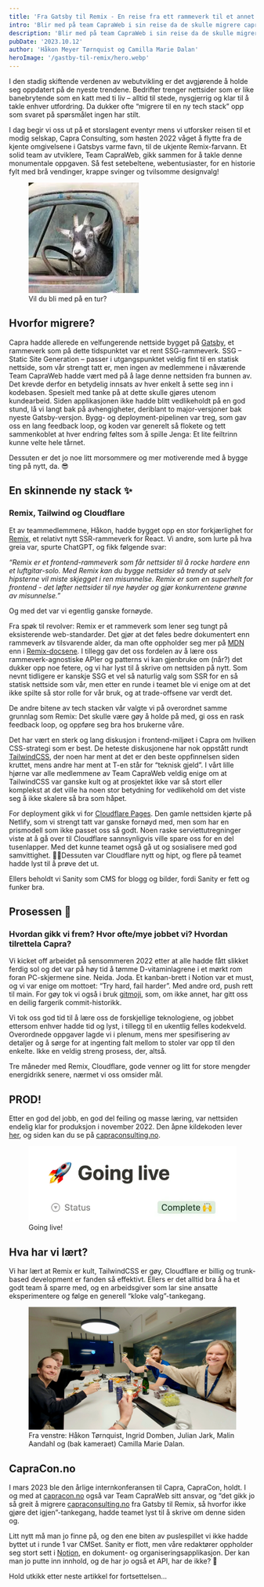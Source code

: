 ```yaml
---
title: 'Fra Gatsby til Remix - En reise fra ett rammeverk til et annet'
intro: 'Blir med på team CapraWeb i sin reise da de skulle migrere capraconsulting.no fra Gatsby til Remix.'
description: 'Blir med på team CapraWeb i sin reise da de skulle migrere capraconsulting.no fra Gatsby til Remix.'
pubDate: '2023.10.12'
author: 'Håkon Meyer Tørnquist og Camilla Marie Dalan'
heroImage: '/gastby-til-remix/hero.webp'
---
```


I den stadig skiftende verdenen av webutvikling er det avgjørende å holde seg oppdatert på de nyeste trendene. Bedrifter trenger nettsider som er like banebrytende som en katt med ti liv – alltid til stede, nysgjerrig og klar til å takle enhver utfordring. Da dukker ofte “migrere til en ny tech stack” opp som svaret på spørsmålet ingen har stilt.

I dag begir vi oss ut på et storslagent eventyr mens vi utforsker reisen til et modig selskap, Capra Consulting, som høsten 2022 våget å flytte fra de kjente omgivelsene i Gatsbys varme favn, til de ukjente Remix-farvann. Et solid team av utviklere, Team CapraWeb, gikk sammen for å takle denne monumentale oppgaven. Så fest setebeltene, webentusiaster, for en historie fylt med brå vendinger, krappe svinger og tvilsomme designvalg!

<figure>
  <img alt="Geit som kjører en gammel bil" src="/public/gastby-til-remix/geit.webp">
  <figcaption>Vil du bli med på en tur?</figcaption>
</figure>

## Hvorfor migrere?

Capra hadde allerede en velfungerende nettside bygget på [Gatsby](https://www.gatsbyjs.com/), et rammeverk som på dette tidspunktet var et rent SSG-rammeverk. SSG – Static Site Generation – passer i utgangspunktet veldig fint til en statisk nettside, som vår strengt tatt er, men ingen av medlemmene i nåværende Team CapraWeb hadde vært med på å lage denne nettsiden fra bunnen av. Det krevde derfor en betydelig innsats av hver enkelt å sette seg inn i kodebasen. Spesielt med tanke på at dette skulle gjøres utenom kundearbeid. Siden applikasjonen ikke hadde blitt vedlikeholdt på en god stund, lå vi langt bak på avhengigheter, deriblant to major-versjoner bak nyeste Gatsby-versjon. Bygg- og deployment-pipelinen var treg, som gav oss en lang feedback loop, og koden var generelt så flokete og tett sammenkoblet at hver endring føltes som å spille Jenga: Et lite feiltrinn kunne velte hele tårnet.

Dessuten er det jo noe litt morsommere og mer motiverende med å bygge ting på nytt, da. 😎

## En skinnende ny stack ✨

### Remix, Tailwind og Cloudflare

Et av teammedlemmene, Håkon, hadde bygget opp en stor forkjærlighet for [Remix](https://remix.run/), et relativt nytt SSR-rammeverk for React. Vi andre, som lurte på hva greia var, spurte ChatGPT, og fikk følgende svar:

*“Remix er et frontend-rammeverk som får nettsider til å rocke hardere enn et luftgitar-solo. Med Remix kan du bygge nettsider så trendy at selv hipsterne vil miste skjegget i ren misunnelse. Remix er som en superhelt for frontend - det løfter nettsider til nye høyder og gjør konkurrentene grønne av misunnelse.”*

Og med det var vi egentlig ganske fornøyde.

Fra spøk til revolver: Remix er et rammeverk som lener seg tungt på eksisterende web-standarder. Det gjør at det føles bedre dokumentert enn rammeverk av tilsvarende alder, da man ofte oppholder seg mer på [MDN](https://developer.mozilla.org/en-US/) enn i [Remix-docsene](https://remix.run/docs/en/main). I tillegg gav det oss fordelen av å lære oss rammeverk-agnostiske APIer og patterns vi kan gjenbruke om (når?) det dukker opp noe fetere, og vi har lyst til å skrive om nettsiden på nytt. Som nevnt tidligere er kanskje SSG et vel så naturlig valg som SSR for en så statisk nettside som vår, men etter en runde i teamet ble vi enige om at det ikke spilte så stor rolle for vår bruk, og at trade-offsene var verdt det.

De andre bitene av tech stacken vår valgte vi på overordnet samme grunnlag som Remix: Det skulle være gøy å holde på med, gi oss en rask feedback loop, og oppføre seg bra hos brukerne våre.

Det har vært en sterk og lang diskusjon i frontend-miljøet i Capra om hvilken CSS-strategi som er best. De heteste diskusjonene har nok oppstått rundt [TailwindCSS](https://tailwindcss.com/), der noen har ment at det er den beste oppfinnelsen siden kruttet, mens andre har ment at T-en står for “teknisk gjeld”. I vårt lille hjørne var alle medlemmene av Team CapraWeb veldig enige om at TailwindCSS var ganske kult og at prosjektet ikke var så stort eller komplekst at det ville ha noen stor betydning for vedlikehold om det viste seg å ikke skalere så bra som håpet.

For deployment gikk vi for [Cloudflare Pages](https://pages.cloudflare.com/). Den gamle nettsiden kjørte på Netlify, som vi strengt tatt var ganske fornøyd med, men som har en prismodell som ikke passet oss så godt. Noen raske serviettutregninger viste at å gå over til Cloudflare sannsynligvis ville spare oss for en del tusenlapper. Med det kunne teamet også gå ut og sosialisere med god samvittighet. 💁‍♀️Dessuten var Cloudflare nytt og hipt, og flere på teamet hadde lyst til å prøve det ut.

Ellers beholdt vi Sanity som CMS for blogg og bilder, fordi Sanity er fett og funker bra.

## Prosessen 🔁

### Hvordan gikk vi frem? Hvor ofte/mye jobbet vi? Hvordan tilrettela Capra?

Vi kicket off arbeidet på sensommeren 2022 etter at alle hadde fått slikket ferdig sol og det var på høy tid å tømme D-vitaminlagrene i et mørkt rom foran PC-skjermene sine. Neida. Joda. Et kanban-brett i Notion var et must, og vi var enige om mottoet: “Try hard, fail harder”. Med andre ord, push rett til main. For gøy tok vi også i bruk [gitmoji](https://gitmoji.dev/), som, om ikke annet, har gitt oss en deilig fargerik commit-historikk.

Vi tok oss god tid til å lære oss de forskjellige teknologiene, og jobbet ettersom enhver hadde tid og lyst, i tillegg til en ukentlig felles kodekveld. Overordnede oppgaver lagde vi i plenum, mens mer spesifisering av detaljer og å sørge for at ingenting falt mellom to stoler var opp til den enkelte. Ikke en veldig streng prosess, der, altså.

Tre måneder med Remix, Cloudflare, gode venner og litt for store mengder energidrikk senere, nærmet vi oss omsider mål.

## PROD!

Etter en god del jobb, en god del feiling og masse læring, var nettsiden endelig klar for produksjon i november 2022. Den åpne kildekoden lever [her](https://github.com/capraconsulting/nettsiden), og siden kan du se på [capraconsulting.no](https://capraconsulting.no/?_ga=2.79165012.1970766327.1707512947-1479161094.1707512947).

<figure>
  <img alt="Screenshot of Notion task of &quot;Going live&quot;" src="/public/gastby-til-remix/live.webp">
  <figcaption>Going live!</figcaption>
</figure>

## Hva har vi lært?

Vi har lært at Remix er kult, TailwindCSS er gøy, Cloudflare er billig og trunk-based development er fanden så effektivt. Ellers er det alltid bra å ha et godt team å sparre med, og en arbeidsgiver som lar sine ansatte eksperimentere og følge en generell “kloke valg”-tankegang.

<figure>
  <img alt="Teamet skåler for ferdig utført jobb." src="/public/gastby-til-remix/team.webp">
  <figcaption>
    Fra venstre: Håkon Tørnquist, Ingrid Domben, Julian Jark, Malin Aandahl og (bak kameraet) Camilla Marie Dalan.
  </figcaption>
</figure>

## CapraCon.no

I mars 2023 ble den årlige internkonferansen til Capra, CapraCon, holdt. I og med at [capracon.no](https://capracon.no/) også var Team CapraWeb sitt ansvar, og “det gikk jo så greit å migrere [capraconsulting.no](https://capraconsulting.no/?_ga=2.117780937.1970766327.1707512947-1479161094.1707512947) fra Gatsby til Remix, så hvorfor ikke gjøre det igjen”-tankegang, hadde teamet lyst til å skrive om denne siden og.

Litt nytt må man jo finne på, og den ene biten av puslespillet vi ikke hadde byttet ut i runde 1 var CMSet. Sanity er flott, men våre redaktører oppholder seg stort sett i [Notion](https://www.notion.so/), en dokument- og organiseringsapplikasjon. Der kan man jo putte inn innhold, og de har jo også et API, har de ikke? 🤔

Hold utkikk etter neste artikkel for fortsettelsen…
